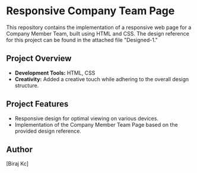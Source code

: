 # Responsive Company Team Page

This repository contains the implementation of a responsive web page for a Company Member Team, built using HTML and CSS. The design reference for this project can be found in the attached file "Designed-1."

## Project Overview
- **Development Tools:** HTML, CSS
- **Creativity:** Added a creative touch while adhering to the overall design structure.

## Project Features
- Responsive design for optimal viewing on various devices.
- Implementation of the Company Member Team Page based on the provided design reference.

## Author
[Biraj Kc]

